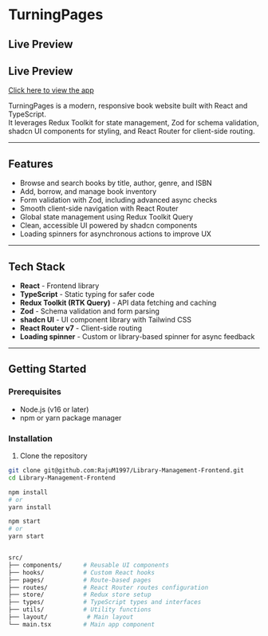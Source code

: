 # TurningPages

## Live Preview

## Live Preview

[Click here to view the app](https://library-management-frontend-chi-coral.vercel.app/)

TurningPages is a modern, responsive book website built with React and TypeScript.  
It leverages Redux Toolkit for state management, Zod for schema validation, shadcn UI components for styling, and React Router for client-side routing.

---

## Features

- Browse and search books by title, author, genre, and ISBN
- Add, borrow, and manage book inventory
- Form validation with Zod, including advanced async checks
- Smooth client-side navigation with React Router
- Global state management using Redux Toolkit Query
- Clean, accessible UI powered by shadcn components
- Loading spinners for asynchronous actions to improve UX

---

## Tech Stack

- **React** - Frontend library
- **TypeScript** - Static typing for safer code
- **Redux Toolkit (RTK Query)** - API data fetching and caching
- **Zod** - Schema validation and form parsing
- **shadcn UI** - UI component library with Tailwind CSS
- **React Router v7** - Client-side routing
- **Loading spinner** - Custom or library-based spinner for async feedback

---

## Getting Started

### Prerequisites

- Node.js (v16 or later)
- npm or yarn package manager

### Installation

1. Clone the repository

```bash
git clone git@github.com:RajuM1997/Library-Management-Frontend.git
cd Library-Management-Frontend

npm install
# or
yarn install

npm start
# or
yarn start


src/
├── components/      # Reusable UI components
├── hooks/           # Custom React hooks
├── pages/           # Route-based pages
├── routes/          # React Router routes configuration
├── store/           # Redux store setup
├── types/           # TypeScript types and interfaces
├── utils/           # Utility functions
├── layout/           # Main layout
└── main.tsx         # Main app component

```
